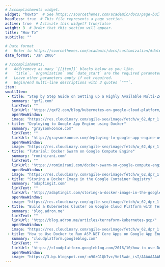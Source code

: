 ```yaml
---
# Accomplishments widget.
widget: "howto"  # See https://sourcethemes.com/academic/docs/page-builder/
headless: true  # This file represents a page section.
active: true  # Activate this widget? true/false
weight: 3  # Order that this section will appear.
title: "How To"
subtitle: ""

# Date format
#   Refer to https://sourcethemes.com/academic/docs/customization/#date-format
date_format: "Jan 2006"

# Accomplishments.
#   Add/remove as many `[[item]]` blocks below as you like.
#   `title`, `organization` and `date_start` are the required parameters.
#   Leave other parameters empty if not required.
#   Begin/end multi-line descriptions with 3 quotes `"""`.
item: 
smallItem: 
 - title: "Step by Step Guide on Setting up a Highly Available Multi-Zone Kubernetes Cluster Using Google Cloud Platform"
   summary: "qxf2.com"
   linkText: ""
   linkUrl: "https://qxf2.com/blog/kubernetes-on-google-cloud-platform/" 
   openNewWindow: 
   image: "https://res.cloudinary.com/agile-seo/image/fetch/w_62,dpr_1.0,d_blank_am8gzx.png/https%3A%2F%2Flogo.clearbit.com%2Fqxf2.com%3Fsize%3D250"
 - title: "Deploying to Google App Engine using Docker"
   summary: "graysonkoonce.com"
   linkText: ""
   linkUrl: "http://graysonkoonce.com/deploying-to-google-app-engine-using-docker/" 
   openNewWindow: 
   image: "https://res.cloudinary.com/agile-seo/image/fetch/w_62,dpr_1.0,d_blank_am8gzx.png/https%3A%2F%2Flogo.clearbit.com%2Fgraysonkoonce.com%3Fsize%3D250"
 - title: "Tutorial: Docker Swarm on Google Compute Engine"
   summary: "rominirani.com"
   linkText: ""
   linkUrl: "https://rominirani.com/docker-swarm-on-google-compute-engine-364765b400ed" 
   openNewWindow: 
   image: "https://res.cloudinary.com/agile-seo/image/fetch/w_62,dpr_1.0,d_blank_am8gzx.png/https%3A%2F%2Flogo.clearbit.com%2Frominirani.com%3Fsize%3D250"
 - title: "Storing a Docker Image in the Google Container Registry"
   summary: "adaptingit.com"
   linkText: ""
   linkUrl: "http://adaptingit.com/storing-a-docker-image-in-the-google-container-registry/" 
   openNewWindow: 
   image: "https://res.cloudinary.com/agile-seo/image/fetch/w_62,dpr_1.0,d_blank_am8gzx.png/https%3A%2F%2Flogo.clearbit.com%2Fadaptingit.com%3Fsize%3D250"
 - title: "Build a Kubernetes Cluster on Google Cloud Platform with Terraform"
   summary: "blog.adron.me"
   linkText: ""
   linkUrl: "http://blog.adron.me/articles/terraform-kubernetes-gcp/" 
   openNewWindow: 
   image: "https://res.cloudinary.com/agile-seo/image/fetch/w_62,dpr_1.0,d_blank_am8gzx.png/https%3A%2F%2Flogo.clearbit.com%2Fblog.adron.me%3Fsize%3D250"
 - title: "How to Use Docker to Run ASP.NET Core Apps on Google App Engine"
   summary: "cloudplatform.googleblog.com"
   linkText: ""
   linkUrl: "https://cloudplatform.googleblog.com/2016/10/how-to-use-Docker-to-run-ASP.NET-Core-apps-on-Google-App-Engine.html" 
   openNewWindow: 
   image: "https://3.bp.blogspot.com/-m90zG1Qb7vc/Vel5wAn_isI/AAAAAAAARGE/iSOuuYWUXUA/s1600-r/CloudPlatform_128px_Retina.png"
---
```

